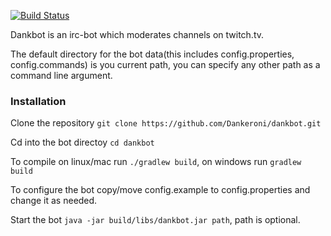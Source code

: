 [![Build Status](https://travis-ci.org/Dankeroni/dankbot.svg?branch=master)](https://travis-ci.org/Dankeroni/dankbot)

Dankbot is an irc-bot which moderates channels on twitch.tv.

The default directory for the bot data(this includes config.properties, config.commands) is you current path, you can specify any other path as a command line argument.

### Installation

Clone the repository `git clone https://github.com/Dankeroni/dankbot.git`

Cd into the bot directoy `cd dankbot`

To compile on linux/mac run `./gradlew build`, on windows run `gradlew build`

To configure the bot copy/move config.example to config.properties and change it as needed.

Start the bot `java -jar build/libs/dankbot.jar path`, path is optional.
